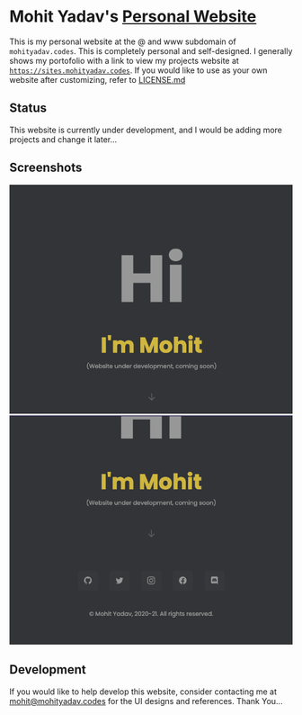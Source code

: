 # Mohit Yadav's [Personal Website](https://mohityadav.codes)

This is my personal website at the @ and www subdomain of `mohityadav.codes`. This is completely personal and self-designed. I generally shows my portofolio with a link to view my projects website at [`https://sites.mohityadav.codes`](https://sites.mohityadav.codes). If you would like to use as your own website after customizing, refer to [LICENSE.md](https://github.com/SnazzyCoder/personal-website/blob/main/LICENSE.md)

## Status

This website is currently under development, and I would be adding more projects and change it later...

## Screenshots

![Home Page](/screenshots/Legend.png?raw=true "Home Page")
![Footer Page](/screenshots/Footer.png?raw=true "Footer")

## Development

If you would like to help develop this website, consider contacting me at [mohit@mohityadav.codes](mailto://mohit@mohityadav.codes) for the UI designs and references. Thank You...
